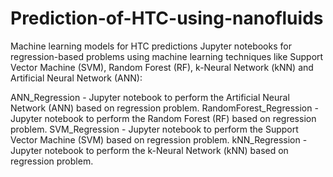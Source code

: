 # Prediction-of-HTC-using-nanofluids
Machine learning models for HTC predictions
Jupyter notebooks for regression-based problems using machine learning techniques like Support Vector Machine (SVM), Random Forest (RF), k-Neural Network (kNN) and Artificial Neural Network (ANN):

ANN_Regression - Jupyter notebook to perform the Artificial Neural Network (ANN) based on regression problem.
RandomForest_Regression - Jupyter notebook to perform the Random Forest (RF) based on regression problem.
SVM_Regression - Jupyter notebook to perform the Support Vector Machine (SVM) based on regression problem.
kNN_Regression - Jupyter notebook to perform the k-Neural Network (kNN) based on regression problem.
